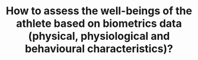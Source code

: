 ---
id: question-4
title: How to assess the well-beings of the athlete based on biometrics data
  (physical, physiological and behavioural characteristics)?
theme: sports medicine
theme_sub_category: wellness and training load monitoring
application: mental health and psychology
task_solver_1: analyse injury and rehabilitation patterns
data_question_type: descriptive
categorical_ordinal: categorical_ordinal
continuous_count: |
  continuous_count
data_method_1: clustering
data_method_2: classification
data_expertise_required_1: medical signal processing
data_expertise_required_2: clustering
data_expertise_required_3: classification
data_expertise_required_4: psychology and mental health
datasets_description: individual athlete longitudinal dataset with biometrics
  data and subjective well-being
expert_1: Richi Nayak
expert_2: Divya Mehta
reference: https://www.frontiersin.org/articles/10.3389/fnhum.2018.00221/full

---